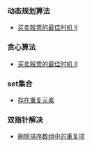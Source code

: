 ### 动态规划算法

- [买卖股票的最佳时机 II](https://github.com/zjmJavaByte/JavaQaaQ/blob/master/docs/leetcode/array/leetCode-%E4%B9%B0%E5%8D%96%E8%82%A1%E7%A5%A8%E7%9A%84%E6%9C%80%E4%BD%B3%E6%97%B6%E6%9C%BA%20II.md)

### 贪心算法

- [买卖股票的最佳时机 II](https://github.com/zjmJavaByte/JavaQaaQ/blob/master/docs/leetcode/array/leetCode-%E4%B9%B0%E5%8D%96%E8%82%A1%E7%A5%A8%E7%9A%84%E6%9C%80%E4%BD%B3%E6%97%B6%E6%9C%BA%20II.md)

### set集合

- [存在重复元素](https://github.com/zjmJavaByte/JavaQaaQ/blob/master/docs/leetcode/array/LeetCode-%E5%AD%98%E5%9C%A8%E9%87%8D%E5%A4%8D%E5%85%83%E7%B4%A0.md)

### 双指针解决

- [删除排序数组中的重复项](https://github.com/zjmJavaByte/JavaQaaQ/blob/master/docs/leetcode/array/LeetCode-%E5%88%A0%E9%99%A4%E6%8E%92%E5%BA%8F%E6%95%B0%E7%BB%84%E4%B8%AD%E7%9A%84%E9%87%8D%E5%A4%8D%E9%A1%B9.md)

